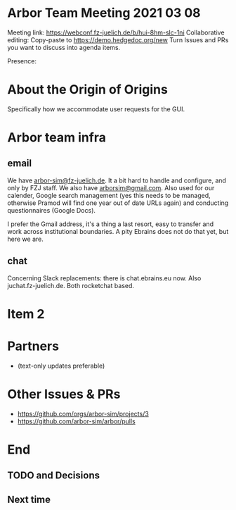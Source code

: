 Arbor Team Meeting 2021 03 08
=============================

Meeting link: https://webconf.fz-juelich.de/b/hui-8hm-slc-1ni
Collaborative editing: Copy-paste to <https://demo.hedgedoc.org/new>
Turn Issues and PRs you want to discuss into agenda items.

Presence:

About the Origin of Origins
===========================

Specifically how we accommodate user requests for the GUI.

Arbor team infra
================

email
-----
We have arbor-sim@fz-juelich.de. It a bit hard to handle and configure, and only by FZJ staff.
We also have arborsim@gmail.com. Also used for our calender, Google search management (yes this needs to be managed, otherwise Pramod will find one year out of date URLs again) and conducting questionnaires (Google Docs).

I prefer the Gmail address, it's a thing a last resort, easy to transfer and work across institutional boundaries. A pity Ebrains does not do that yet, but here we are.

chat
----

Concerning Slack replacements: there is chat.ebrains.eu now. Also juchat.fz-juelich.de. Both rocketchat based.

Item 2
======



Partners
========

* (text-only updates preferable)


Other Issues & PRs
==================

* https://github.com/orgs/arbor-sim/projects/3
* https://github.com/arbor-sim/arbor/pulls

End
===

TODO and Decisions
------------------



Next time
---------

